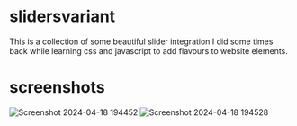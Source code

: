 # slidersvariant
This is a collection of some beautiful slider integration I did some times back while learning css and javascript to add flavours to website elements.

# screenshots
![Screenshot 2024-04-18 194452](https://github.com/prajwalacharyaa/slidersvariant/assets/35920575/45762023-e9ee-4b2c-acfc-7191c0156a12)
![Screenshot 2024-04-18 194528](https://github.com/prajwalacharyaa/slidersvariant/assets/35920575/555ba73f-de8d-49f7-8b97-4ec86611de49)
